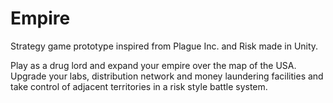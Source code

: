 # Empire

Strategy game prototype inspired from Plague Inc. and Risk made in Unity.

Play as a drug lord and expand your empire over the map of the USA.
Upgrade your labs, distribution network and money laundering facilities and take control of adjacent territories in a risk style battle system.

